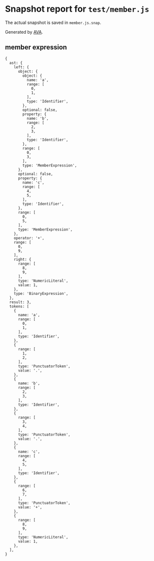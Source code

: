 # Snapshot report for `test/member.js`

The actual snapshot is saved in `member.js.snap`.

Generated by [AVA](https://ava.li).

## member expression

    {
      ast: {
        left: {
          object: {
            object: {
              name: 'a',
              range: [
                0,
                1,
              ],
              type: 'Identifier',
            },
            optional: false,
            property: {
              name: 'b',
              range: [
                2,
                3,
              ],
              type: 'Identifier',
            },
            range: [
              0,
              3,
            ],
            type: 'MemberExpression',
          },
          optional: false,
          property: {
            name: 'c',
            range: [
              4,
              5,
            ],
            type: 'Identifier',
          },
          range: [
            0,
            5,
          ],
          type: 'MemberExpression',
        },
        operator: '+',
        range: [
          0,
          9,
        ],
        right: {
          range: [
            8,
            9,
          ],
          type: 'NumericLiteral',
          value: 1,
        },
        type: 'BinaryExpression',
      },
      result: 3,
      tokens: [
        {
          name: 'a',
          range: [
            0,
            1,
          ],
          type: 'Identifier',
        },
        {
          range: [
            1,
            2,
          ],
          type: 'PunctuatorToken',
          value: '.',
        },
        {
          name: 'b',
          range: [
            2,
            3,
          ],
          type: 'Identifier',
        },
        {
          range: [
            3,
            4,
          ],
          type: 'PunctuatorToken',
          value: '.',
        },
        {
          name: 'c',
          range: [
            4,
            5,
          ],
          type: 'Identifier',
        },
        {
          range: [
            6,
            7,
          ],
          type: 'PunctuatorToken',
          value: '+',
        },
        {
          range: [
            8,
            9,
          ],
          type: 'NumericLiteral',
          value: 1,
        },
      ],
    }
